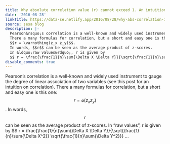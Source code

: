 ```yaml
---
title: Why absolute correlation value (r) cannot exceed 1. An intuition.
date: '2016-08-28'
linkTitle: https://data-se.netlify.app/2016/08/28/why-abs-correlation-is-max-1/
source: sesa blog
description: |-
  Pearson&rsquo;s correlation is a well-known and widely used instrument to gauge the degree of linear association of two variables (see this post for an intuition on correlation).
  There a many formulas for correlation, but a short and easy one is this one:
  $$r = \varnothing(z_x z_y)$$.
  In words, $$r$$ can be seen as the average product of z-scores.
  In &ldquo;raw values&rdquo;, r is given by
  $$ r = \frac{\frac{1}{n}\sum{\Delta X \Delta Y}}{\sqrt{\frac{1}{n}\sum{\Delta X^2}} \sqrt{\frac{1}{n}\sum{\Delta Y^2}}} ...
disable_comments: true
---
```

Pearson&rsquo;s correlation is a well-known and widely used instrument to gauge the degree of linear association of two variables (see this post for an intuition on correlation).
There a many formulas for correlation, but a short and easy one is this one:
$$r = \varnothing(z_x z_y)$$.
In words, $$r$$ can be seen as the average product of z-scores.
In &ldquo;raw values&rdquo;, r is given by
$$ r = \frac{\frac{1}{n}\sum{\Delta X \Delta Y}}{\sqrt{\frac{1}{n}\sum{\Delta X^2}} \sqrt{\frac{1}{n}\sum{\Delta Y^2}}} ...